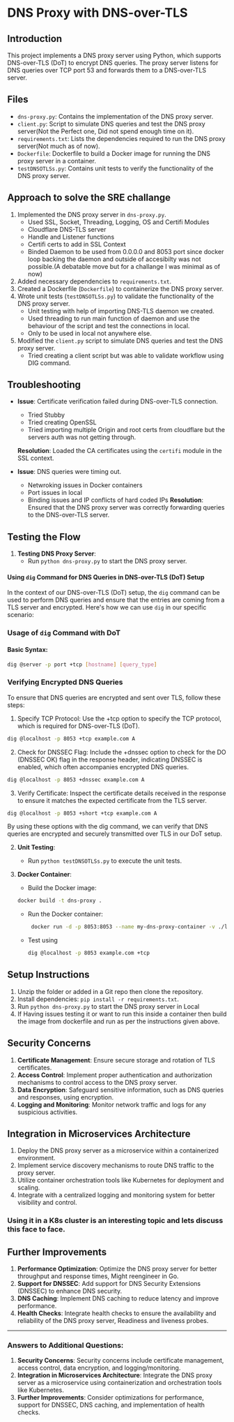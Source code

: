 # DNS Proxy with DNS-over-TLS

## Introduction

This project implements a DNS proxy server using Python, which supports DNS-over-TLS (DoT) to encrypt DNS queries. The proxy server listens for DNS queries over TCP port 53 and forwards them to a DNS-over-TLS server.

## Files

- `dns-proxy.py`: Contains the implementation of the DNS proxy server.
- `client.py`: Script to simulate DNS queries and test the DNS proxy server(Not the Perfect one, Did not spend enough time on it).
- `requirements.txt`: Lists the dependencies required to run the DNS proxy server(Not much as of now).
- `Dockerfile`: Dockerfile to build a Docker image for running the DNS proxy server in a container.
- `testDNSOTLSs.py`: Contains unit tests to verify the functionality of the DNS proxy server.

## Approach to solve the SRE challange

1. Implemented the DNS proxy server in `dns-proxy.py`.
   - Used SSL, Socket, Threading, Logging, OS and Certifi Modules
   - Cloudflare DNS-TLS server
   - Handle and Listener functions
   - Certifi certs to add in SSL Context
   - Binded Daemon to be used from 0.0.0.0 and 8053 port since docker loop backing the daemon and outside of accesibilty was not possible.(A debatable move but for a challange I was minimal as of now)
1. Added necessary dependencies to `requirements.txt`.
2. Created a Dockerfile (`Dockerfile`) to containerize the DNS proxy server.
3. Wrote unit tests (`testDNSOTLSs.py`) to validate the functionality of the DNS proxy server.
   - Unit testing with help of importing DNS-TLS daemon we created.
   - Used threading to run main function of daemon and use the behaviour of the script and test the connections in local.
   - Only to be used in local not anywhere else.
4. Modified the `client.py` script to simulate DNS queries and test the DNS proxy server.
   - Tried creating a client script but was able to validate workflow using DIG command.

## Troubleshooting

- **Issue**: Certificate verification failed during DNS-over-TLS connection.
   -  Tried Stubby
   -  Tried creating OpenSSL
   -  Tried importing multiple Origin and root certs from cloudflare but the servers auth was not getting through.
  
  **Resolution**: Loaded the CA certificates using the `certifi` module in the SSL context.

- **Issue**: DNS queries were timing out.
   - Netwroking issues in Docker containers
   - Port issues in local
   - Binding issues and IP conflicts of hard coded IPs 
  **Resolution**: Ensured that the DNS proxy server was correctly forwarding queries to the DNS-over-TLS server.

## Testing the Flow

1. **Testing DNS Proxy Server**:
   - Run `python dns-proxy.py` to start the DNS proxy server.
 
#### Using `dig` Command for DNS Queries in DNS-over-TLS (DoT) Setup

In the context of our DNS-over-TLS (DoT) setup, the `dig` command can be used to perform DNS queries and ensure that the entries are coming from a TLS server and encrypted. Here's how we can use `dig` in our specific scenario:

### Usage of `dig` Command with DoT

#### Basic Syntax:
```bash
dig @server -p port +tcp [hostname] [query_type]
```

### Verifying Encrypted DNS Queries
To ensure that DNS queries are encrypted and sent over TLS, follow these steps:
1. Specify TCP Protocol: Use the +tcp option to specify the TCP protocol, which is required for DNS-over-TLS (DoT).
```bash
dig @localhost -p 8053 +tcp example.com A
```
2. Check for DNSSEC Flag:
Include the +dnssec option to check for the DO (DNSSEC OK) flag in the response header, indicating DNSSEC is enabled, which often accompanies encrypted DNS queries.
```bash
dig @localhost -p 8053 +dnssec example.com A
```
3. Verify Certificate:
Inspect the certificate details received in the response to ensure it matches the expected certificate from the TLS server.
```bash
dig @localhost -p 8053 +short +tcp example.com A
```
By using these options with the dig command, we can verify that DNS queries are encrypted and securely transmitted over TLS in our DoT setup.

2. **Unit Testing**:
   - Run `python testDNSOTLSs.py` to execute the unit tests.

3. **Docker Container**:
   - Build the Docker image:
    ```bash
   docker build -t dns-proxy .
    ```
   - Run the Docker container:
     ```bash
      docker run -d -p 8053:8053 --name my-dns-proxy-container -v ./logs:/app/log my-dns-proxy
     ```
   - Test using 
     ```bash
     dig @localhost -p 8053 example.com +tcp
     ```

## Setup Instructions

1. Unzip the folder or added in a Git repo then clone the repository. 
2. Install dependencies: `pip install -r requirements.txt`.
3. Run `python dns-proxy.py` to start the DNS proxy server in Local
4. If Having issues testing it or want to run this inside a container then build the image from dockerfile and run as per the instructions given above.

## Security Concerns

1. **Certificate Management**: Ensure secure storage and rotation of TLS certificates.
2. **Access Control**: Implement proper authentication and authorization mechanisms to control access to the DNS proxy server.
3. **Data Encryption**: Safeguard sensitive information, such as DNS queries and responses, using encryption.
4. **Logging and Monitoring**: Monitor network traffic and logs for any suspicious activities.

## Integration in Microservices Architecture

1. Deploy the DNS proxy server as a microservice within a containerized environment.
2. Implement service discovery mechanisms to route DNS traffic to the proxy server.
3. Utilize container orchestration tools like Kubernetes for deployment and scaling.
4. Integrate with a centralized logging and monitoring system for better visibility and control.

### Using it in a K8s cluster is an interesting topic and lets discuss this face to face. 

## Further Improvements

1. **Performance Optimization**: Optimize the DNS proxy server for better throughput and response times, Might reengineer in Go. 
2. **Support for DNSSEC**: Add support for DNS Security Extensions (DNSSEC) to enhance DNS security.
3. **DNS Caching**: Implement DNS caching to reduce latency and improve performance.
4. **Health Checks**: Integrate health checks to ensure the availability and reliability of the DNS proxy server, Readiness and liveness probes.

---

### Answers to Additional Questions:

1. **Security Concerns**: Security concerns include certificate management, access control, data encryption, and logging/monitoring.
2. **Integration in Microservices Architecture**: Integrate the DNS proxy server as a microservice using containerization and orchestration tools like Kubernetes.
3. **Further Improvements**: Consider optimizations for performance, support for DNSSEC, DNS caching, and implementation of health checks.
